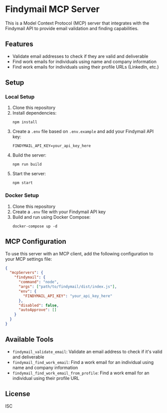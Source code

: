 # Findymail MCP Server

This is a Model Context Protocol (MCP) server that integrates with the Findymail API to provide email validation and finding capabilities.

## Features

- Validate email addresses to check if they are valid and deliverable
- Find work emails for individuals using name and company information
- Find work emails for individuals using their profile URLs (LinkedIn, etc.)

## Setup

### Local Setup

1. Clone this repository
2. Install dependencies:
   ```
   npm install
   ```
3. Create a `.env` file based on `.env.example` and add your Findymail API key:
   ```
   FINDYMAIL_API_KEY=your_api_key_here
   ```
4. Build the server:
   ```
   npm run build
   ```
5. Start the server:
   ```
   npm start
   ```

### Docker Setup

1. Clone this repository
2. Create a `.env` file with your Findymail API key
3. Build and run using Docker Compose:
   ```
   docker-compose up -d
   ```

## MCP Configuration

To use this server with an MCP client, add the following configuration to your MCP settings file:

```json
{
  "mcpServers": {
    "findymail": {
      "command": "node",
      "args": ["path/to/findymail/dist/index.js"],
      "env": {
        "FINDYMAIL_API_KEY": "your_api_key_here"
      },
      "disabled": false,
      "autoApprove": []
    }
  }
}
```

## Available Tools

- `findymail_validate_email`: Validate an email address to check if it's valid and deliverable
- `findymail_find_work_email`: Find a work email for an individual using name and company information
- `findymail_find_work_email_from_profile`: Find a work email for an individual using their profile URL

## License

ISC
